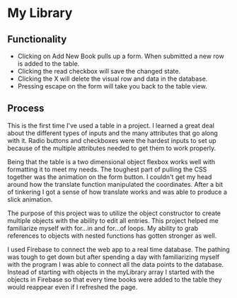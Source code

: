 # My Library

## Functionality

* Clicking on Add New Book pulls up a form. When submitted a new row is added to the table.
* Clicking the read checkbox will save the changed state.
* Clicking the X will delete the visual row and data in the database.
* Pressing escape on the form will take you back to the table view.

## Process

This is the first time I've used a table in a project. I learned a great deal about the different types of inputs and the many attributes that go along with it. Radio  buttons and checkboxes were the hardest inputs to set up because of the multiple attributes needed to get them to work properly.

Being that the table is a two dimensional object flexbox works well with formatting it to meet my needs. The toughest part of pulling the CSS together was the animation on the form button. I couldn't get my head around how the translate function manipulated the coordinates. After a bit of tinkering I got a sense of how translate works and was able to produce a slick animation.

The purpose of this project was to utilize the object constructor to create multiple objects with the ability to edit all entries. This project helped me familiarize myself with for...in and for...of loops. My ability to grab references to objects with nested functions has gotten stronger as well.

I used Firebase to connect the web app to a real time database. The pathing was tough to get down but after spending a day with familiarizing myself with the program I was able to connect all the data points to the database. Instead of starting with objects in the myLibrary array I started with the objects in Firebase so that every time books were added to the table they would reappear even if I refreshed the page.
